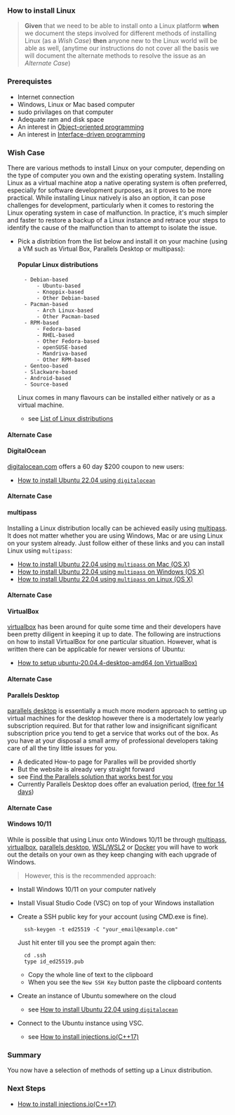 ### How to install Linux 
> **Given** that we need to be able to install onto a Linux platform **when** we document the steps involved for different methods of installing Linux (as a *Wish Case*) **then** anyone new to the Linux world will be able as well, (anytime our instructions do not cover all the basis we will document the alternate methods to resolve the issue as an *Alternate Case*)

### Prerequistes
- Internet connection
- Windows, Linux or Mac based computer
- sudo privilages on that computer
- Adequate ram and disk space
- An interest in [Object-oriented programming](https://en.wikipedia.org/wiki/Object-oriented_programming)
- An interest in [Interface-driven programming](https://en.wikipedia.org/wiki/Interface-based_programming)

### Wish Case
There are various methods to install Linux on your computer, depending on the type of computer you own and the existing operating system. Installing Linux as a virtual machine atop a native operating system is often preferred, especially for software development purposes, as it proves to be more practical. While installing Linux natively is also an option, it can pose challenges for development, particularly when it comes to restoring the Linux operating system in case of malfunction. In practice, it's much simpler and faster to restore a backup of a Linux instance and retrace your steps to identify the cause of the malfunction than to attempt to isolate the issue. 

- Pick a distribtion from the list below and install it on your machine (using a VM such as Virtual Box, Parallels Desktop or multipass):

    #### Popular Linux distributions
    
        - Debian-based
            - Ubuntu-based
            - Knoppix-based
            - Other Debian-based
        - Pacman-based
            - Arch Linux-based
            - Other Pacman-based
        - RPM-based
            - Fedora-based
            - RHEL-based
            - Other Fedora-based
            - openSUSE-based
            - Mandriva-based
            - Other RPM-based
        - Gentoo-based
        - Slackware-based
        - Android-based
        - Source-based
    
    Linux comes in many flavours can be installed either natively or as a virtual machine. 

    - see [List of Linux distributions](https://en.wikipedia.org/wiki/List_of_Linux_distributions)

#### Alternate Case
#### DigitalOcean
[digitalocean.com](https://www.digitalocean.com) offers a 60 day $200 coupon to new users:
- [How to install Ubuntu 22.04 using `digitalocean`](https://github.com/perriera/for_interfaces/blob/main/vm/digitalocean/README.md)

#### Alternate Case
#### multipass
Installing a Linux distribution locally can be achieved easily using [multipass](https://multipass.run/). It does not matter whether you are using Windows, Mac or are using Linux on your system already. Just follow either of these links and you can install Linux using `multipass`:
- [How to install Ubuntu 22.04 using `multipass` on Mac (OS X)](https://github.com/perriera/for_interfaces/blob/main/vm/multipass/mac/README.md)
- [How to install Ubuntu 22.04 using `multipass` on Windows (OS X)](https://github.com/perriera/for_interfaces/blob/main/vm/multipass/windows/README.md)
- [How to install Ubuntu 22.04 using `multipass` on Linux (OS X)](https://github.com/perriera/for_interfaces/blob/main/vm/multipass/linux/README.md)

#### Alternate Case
#### VirtualBox
[virtualbox](https://virtualbox.org) has been around for quite some time and their developers have been pretty diligent in keeping it up to date. The following are instructions on how to install VirtualBox for one particular situation. However, what is written there can be applicable for newer versions of Ubuntu: 
- [How to setup ubuntu-20.04.4-desktop-amd64 (on VirtualBox)](https://github.com/perriera/for_interfaces/tree/main/vm/virtualbox)

#### Alternate Case
#### Parallels Desktop
[parallels desktop](https://parallels.com) is essentially a much more modern approach to setting up virtual machines for the desktop however there is a modertately low yearly subscription required. But for that rather low and insignificant significant subscription price you tend to get a service that works out of the box. As you have at your disposal a small army of professional developers taking care of all the tiny little issues for you. 
- A dedicated How-to page for Paralles will be provided shortly
- But the website is already very straight forward
- see [Find the Parallels solution that works best for you](https://parallels.com)
- Currently Parallels Desktop does offer an evaluation period, ([free for 14 days](https://www.parallels.com/products/desktop/trial/?clientId=2032879761.1711828844&sessionId=1711828844&_gl=1*1nadzln*_up*MQ..*_ga*MjAzMjg3OTc2MS4xNzExODI4ODQ0*_ga_RYHBN2XNLK*MTcxMTgyODg0NC4xLjAuMTcxMTgyODg0NC4wLjAuMA..))

#### Alternate Case
#### Windows 10/11
While is possible that using Linux onto Windows 10/11 be through [multipass](https://multipass.run/), [virtualbox](https://virtualbox.org), [parallels desktop](https://parallels.com), [WSL/WSL2](https://learn.microsoft.com/en-us/windows/wsl/install) or [Docker](https://www.docker.com) you will have to work out the details on your own as they keep changing with each upgrade of Windows. 
> However, this is the recommended approach:
- Install Windows 10/11 on your computer natively
- Install Visual Studio Code (VSC) on top of your Windows installation
- Create a SSH public key for your account (using CMD.exe is fine).

        ssh-keygen -t ed25519 -C "your_email@example.com"

    Just hit enter till you see the prompt again then:

        cd .ssh
        type id_ed25519.pub

    - Copy the whole line of text to the clipboard
    - When you see the `New SSH Key` button paste the clipboard contents

- Create an instance of Ubuntu somewhere on the cloud
    - see [How to install Ubuntu 22.04 using `digitalocean`](https://github.com/perriera/for_interfaces/blob/main/vm/digitalocean/README.md)

- Connect to the Ubuntu instance using VSC.
    - see [How to install injections.io(C++17)](https://github.com/perriera/injections)

### Summary
You now have a selection of methods of setting up a Linux distribution.

### Next Steps
- [How to install injections.io(C++17)](https://github.com/perriera/injections)
